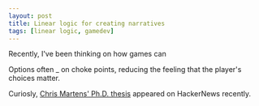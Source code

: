 ```yaml
---
layout: post
title: Linear logic for creating narratives
tags: [linear logic, gamedev]
---
```


Recently, I've been thinking on how games can

Options often _ on choke points, reducing the feeling that the player's choices matter.

Curiosly, [Chris Martens' Ph.D. thesis](http://www.cs.cmu.edu/~cmartens/thesis/) appeared on HackerNews recently.
